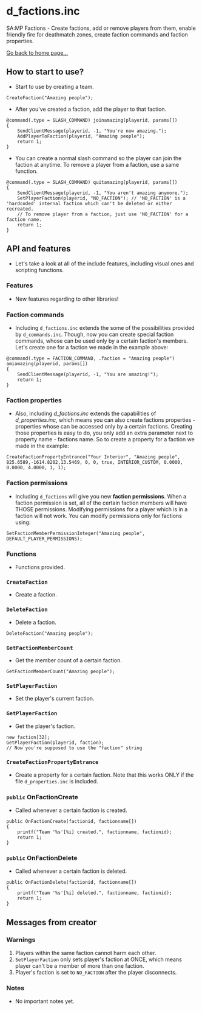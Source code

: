 # d_factions.inc
SA:MP Factions - Create factions, add or remove players from them, enable friendly fire for deathmatch zones, create faction commands and faction properties.

[Go back to home page...](README.md)
## How to start to use?
- Start to use by creating a team.
```pawn
CreateFaction("Amazing people");
```
- After you've created a faction, add the player to that faction.

```pawn
@command(.type = SLASH_COMMAND) joinamazing(playerid, params[])
{
    SendClientMessage(playerid, -1, "You're now amazing.");
    AddPlayerToFaction(playerid, "Amazing people");
    return 1;
}
```
- You can create a normal slash command so the player can join the faction at anytime. To remove a player from a faction, use a same function.

```pawn
@command(.type = SLASH_COMMAND) quitamazing(playerid, params[])
{
    SendClientMessage(playerid, -1, "You aren't amazing anymore.");
    SetPlayerFaction(playerid, "NO_FACTION"); // 'NO_FACTION' is a 'hardcoded' internal faction which can't be deleted or either recreated.
    // To remove player from a faction, just use 'NO_FACTION' for a faction name.
    return 1;
}
```
## API and features
- Let's take a look at all of the include features, including visual ones and scripting functions.

### Features
- New features regarding to other libraries!
### Faction commands
- Including `d_factions.inc` extends the some of the possibilities provided by `d_commands.inc`. Though, now you can create special faction commands, whose can be used only by a certain faction's members. Let's create one for a faction we made in the example above:

```pawn
@command(.type = FACTION_COMMAND, .faction = "Amazing people") amiamazing(playerid, params[])
{
    SendClientMessage(playerid, -1, "You are amazing!");
    return 1;
}
```
### Faction properties
- Also, including *d_factions.inc* extends the capabilities of *d_properties.inc*, which means you can also create factions properties - properties whose can be accessed only by a certain factions. Creating those properties is easy to do, you only add an extra parameter next to property name - factions name. So to create a property for a faction we made in the example:

```pawn
CreateFactionPropertyEntrance("Your Interior", "Amazing people", 825.6589,-1614.8202,13.5469, 0, 0, true, INTERIOR_CUSTOM, 0.0000, 0.0000, 4.0000, 1, 1);
```
### Faction permissions
- Including `d_factions` will give you new **faction permissions**. When a faction permission is set, all of the certain faction members will have THOSE permissions. Modifying permissions for a player which is in a faction will not work. You can modify permissions only for factions using:

```pawn
SetFactionMemberPermissionInteger("Amazing people", DEFAULT_PLAYER_PERMISSIONS);
```

### Functions
- Functions provided.
### `CreateFaction`
- Create a faction.

### `DeleteFaction`
- Delete a faction.

```pawn
DeleteFaction("Amazing people");
```

### `GetFactionMemberCount`
- Get the member count of a certain faction.
```pawn
GetFactionMemberCount("Amazing people");
```

### `SetPlayerFaction`
- Set the player's current faction.

### `GetPlayerFaction`
- Get the player's faction.

```pawn
new faction[32];
GetPlayerFaction(playerid, faction);
// Now you're supposed to use the "faction" string
```

### `CreateFactionPropertyEntrance`
- Create a property for a certain faction. Note that this works ONLY if the file `d_properties.inc` is included.

### `public` OnFactionCreate
- Called whenever a certain faction is created.

```pawn
public OnFactionCreate(factionid, factionname[])
{
    printf("Team '%s'[%i] created.", factionname, factionid);
    return 1;
}
```
### `public` OnFactionDelete
- Called whenever a certain faction is deleted.

```pawn
public OnFactionDelete(factionid, factionname[])
{
    printf("Team '%s'[%i] deleted.", factionname, factionid);
    return 1;
}
```
## Messages from creator
### Warnings
1. Players within the same faction cannot harm each other.
2. `SetPlayerFaction` only sets player's faction at ONCE, which means player can't be a member of more than one faction.
3. Player's faction is set to `NO_FACTION` after the player disconnects.
### Notes
- No important notes yet.
